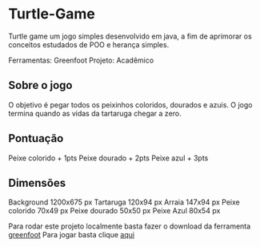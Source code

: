 # Turtle-Game
 
 
Turtle game  um jogo simples  desenvolvido em java, a fim de aprimorar os conceitos estudados de POO e herança simples.


Ferramentas: Greenfoot 
Projeto: Acadêmico 

## Sobre o jogo 

O objetivo é pegar todos os peixinhos coloridos, dourados e azuis. O jogo termina quando as vidas da tartaruga chegar a zero.

## Pontuação 

Peixe colorido + 1pts 
Peixe dourado  + 2pts
Peixe azul     + 3pts 


## Dimensões 
Background    1200x675 px
Tartaruga     120x94   px
Arraia        147x94   px
Peixe colorido 70x49   px
Peixe dourado  50x50   px
Peixe Azul     80x54   px

Para rodar este projeto localmente basta fazer o download da ferramenta [greenfoot](https://www.greenfoot.org/download)
Para jogar basta clique [aqui](https://www.greenfoot.org/scenarios/30272) 
